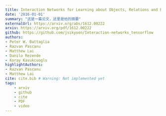 ```yaml
---
title: Interaction Networks for Learning about Objects, Relations and Physics
date: '2016-01-01'
summary: "这是一篇论文，这里是他的摘要"
externalUrl: https://arxiv.org/abs/1612.00222
arxiv: https://arxiv.org/pdf/1612.00222
github: https://github.com/jsikyoon/Interaction-networks_tensorflow
authors:
- Peter W. Battaglia
- Razvan Pascanu
- Matthew Lai
- Danilo Rezende
- Koray Kavukcuoglu
highlightAuthors:
- Razvan Pascanu
- Matthew Lai
cite: cite.bib # Warning: Not implemented yet
tags:
    - arxiv
    - github
    - cite
    - PDF
    - video
---
```

